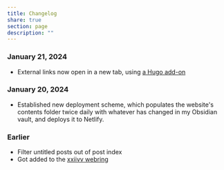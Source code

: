 ```yaml
---
title: Changelog
share: true
section: page
description: ""
---
```


### January 21, 2024
- External links now open in a new tab, using [a Hugo add-on](https://hugocodex.org/add-ons/new-window-fix/)
### January 20, 2024
- Established new deployment scheme, which populates the website's contents folder twice daily with whatever has changed in my Obsidian vault, and deploys it to Netlify.

### Earlier
- Filter untitled posts out of post index
- Got added to the [xxiivv webring](https://github.com/XXIIVV/webring/pull/858)


